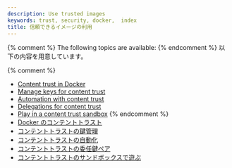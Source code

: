 ```yaml
---
description: Use trusted images
keywords: trust, security, docker,  index
title: 信頼できるイメージの利用
---
```


{% comment %}
The following topics are available:
{% endcomment %}
以下の内容を用意しています。

{% comment %}
* [Content trust in Docker](content_trust.md)
* [Manage keys for content trust](trust_key_mng.md)
* [Automation with content trust](trust_automation.md)
* [Delegations for content trust](trust_delegation.md)
* [Play in a content trust sandbox](trust_sandbox.md)
{% endcomment %}
* [Docker のコンテントトラスト](content_trust.md)
* [コンテントトラストの鍵管理](trust_key_mng.md)
* [コンテントトラストの自動化](trust_automation.md)
* [コンテントトラストの委任鍵ペア](trust_delegation.md)
* [コンテントトラストのサンドボックスで遊ぶ](trust_sandbox.md)
